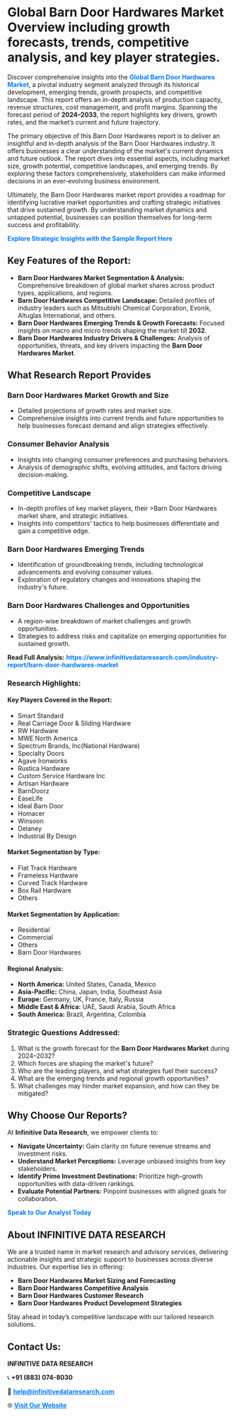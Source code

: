 <h1>Global Barn Door Hardwares Market Overview including growth forecasts, trends, competitive analysis, and key player strategies.</h1>
<p>
Discover comprehensive insights into the 
<a href="https://www.infinitivedataresearch.com/industry-report/barn-door-hardwares-market" rel="dofollow" style="color: #007BFF; text-decoration: none;"><strong>Global Barn Door Hardwares Market</strong></a>, a pivotal industry segment analyzed through its historical development, emerging trends, growth prospects, and competitive landscape. This report offers an in-depth analysis of production capacity, revenue structures, cost management, and profit margins. Spanning the forecast period of <strong>2024–2033</strong>, the report highlights key drivers, growth rates, and the market’s current and future trajectory.
</p>
<p>
The primary objective of this Barn Door Hardwares report is to deliver an insightful and in-depth analysis of the Barn Door Hardwares industry. It offers businesses a clear understanding of the market's current dynamics and future outlook. The report dives into essential aspects, including market size, growth potential, competitive landscapes, and emerging trends. By exploring these factors comprehensively, stakeholders can make informed decisions in an ever-evolving business environment.
</p>
<p>
Ultimately, the Barn Door Hardwares market report provides a roadmap for identifying lucrative market opportunities and crafting strategic initiatives that drive sustained growth. By understanding market dynamics and untapped potential, businesses can position themselves for long-term success and profitability.
</p>
<p>
<a href="https://www.infinitivedataresearch.com/request-sample/reportId=110508" style="color: #007BFF; text-decoration: none;"><strong>Explore Strategic Insights with the Sample Report Here</strong></a>
</p>

<h2>Key Features of the Report:</h2>
<ul>
<li><strong>Barn Door Hardwares Market Segmentation & Analysis:</strong> Comprehensive breakdown of global market shares across product types, applications, and regions.</li>
<li><strong>Barn Door Hardwares Competitive Landscape:</strong> Detailed profiles of industry leaders such as Mitsubishi Chemical Corporation, Evonik, Altuglas International, and others.</li>
<li><strong>Barn Door Hardwares Emerging Trends & Growth Forecasts:</strong> Focused insights on macro and micro trends shaping the market till <strong>2032</strong>.</li>
<li><strong>Barn Door Hardwares Industry Drivers & Challenges:</strong> Analysis of opportunities, threats, and key drivers impacting the <strong>Barn Door Hardwares Market</strong>.</li>
</ul>

<h2>What Research Report Provides</h2>
<h3>Barn Door Hardwares Market Growth and Size</h3>
<ul>
<li>Detailed projections of growth rates and market size.</li>
<li>Comprehensive insights into current trends and future opportunities to help businesses forecast demand and align strategies effectively.</li>
</ul>

<h3>Consumer Behavior Analysis</h3>
<ul>
<li>Insights into changing consumer preferences and purchasing behaviors.</li>
<li>Analysis of demographic shifts, evolving attitudes, and factors driving decision-making.</li>
</ul>

<h3>Competitive Landscape</h3>
<ul>
<li>In-depth profiles of key market players, their >Barn Door Hardwares market share, and strategic initiatives.</li>
<li>Insights into competitors' tactics to help businesses differentiate and gain a competitive edge.</li>
</ul>

<h3>Barn Door Hardwares Emerging Trends</h3>
<ul>
<li>Identification of groundbreaking trends, including technological advancements and evolving consumer values.</li>
<li>Exploration of regulatory changes and innovations shaping the industry's future.</li>
</ul>

<h3>Barn Door Hardwares Challenges and Opportunities</h3>
<ul>
<li>A region-wise breakdown of market challenges and growth opportunities.</li>
<li>Strategies to address risks and capitalize on emerging opportunities for sustained growth.</li>
</ul>
<p><strong>Read Full Analysis:</strong> <a href="https://www.infinitivedataresearch.com/industry-report/barn-door-hardwares-market" rel="dofollow" style="color: #007BFF; text-decoration: none;"><strong>https://www.infinitivedataresearch.com/industry-report/barn-door-hardwares-market</strong></a></p>
<h3>Research Highlights:</h3>
<h4>Key Players Covered in the Report:</h4>
<ul><li>Smart Standard</li><li>Real Carriage Door &amp; Sliding Hardware</li><li>RW Hardware</li><li>MWE North America</li><li>Spectrum Brands, Inc(National Hardware)</li><li>Specialty Doors</li><li>Agave Ironworks</li><li>Rustica Hardware</li><li>Custom Service Hardware Inc</li><li>Artisan Hardware</li><li>BarnDoorz</li><li>EaseLife</li><li>Ideal Barn Door</li><li>Homacer</li><li>Winsoon</li><li>Delaney</li><li>Industrial By Design</li></ul>
<h4>Market Segmentation by Type:</h4>
<ul><li>Flat Track Hardware</li><li>Frameless Hardware</li><li>Curved Track Hardware</li><li>Box Rail Hardware</li><li>Others</li></ul>
<h4>Market Segmentation by Application:</h4>
<ul><li>Residential</li><li>Commercial</li><li>Others</li><li>Barn Door Hardwares</li></ul>

<h4>Regional Analysis:</h4>
<ul>
<li><strong>North America:</strong> United States, Canada, Mexico</li>
<li><strong>Asia-Pacific:</strong> China, Japan, India, Southeast Asia</li>
<li><strong>Europe:</strong> Germany, UK, France, Italy, Russia</li>
<li><strong>Middle East & Africa:</strong> UAE, Saudi Arabia, South Africa</li>
<li><strong>South America:</strong> Brazil, Argentina, Colombia</li>
</ul>

<h3>Strategic Questions Addressed:</h3>
<ol>
<li>What is the growth forecast for the <strong>Barn Door Hardwares Market</strong> during 2024–2032?</li>
<li>Which forces are shaping the market's future?</li>
<li>Who are the leading players, and what strategies fuel their success?</li>
<li>What are the emerging trends and regional growth opportunities?</li>
<li>What challenges may hinder market expansion, and how can they be mitigated?</li>
</ol>

<h2>Why Choose Our Reports?</h2>
<p>At <strong>Infinitive Data Research</strong>, we empower clients to:</p>
<ul>
<li><strong>Navigate Uncertainty:</strong> Gain clarity on future revenue streams and investment risks.</li>
<li><strong>Understand Market Perceptions:</strong> Leverage unbiased insights from key stakeholders.</li>
<li><strong>Identify Prime Investment Destinations:</strong> Prioritize high-growth opportunities with data-driven rankings.</li>
<li><strong>Evaluate Potential Partners:</strong> Pinpoint businesses with aligned goals for collaboration.</li>
</ul>
<p><a href="https://www.infinitivedataresearch.com/industry-report/barn-door-hardwares-market" rel="dofollow" style="color: #007BFF; text-decoration: none;"><strong>Speak to Our Analyst Today</strong></a></p>

<h2>About INFINITIVE DATA RESEARCH</h2>
<p>We are a trusted name in market research and advisory services, delivering actionable insights and strategic support to businesses across diverse industries. Our expertise lies in offering:</p>
<ul>
<li><strong>Barn Door Hardwares Market Sizing and Forecasting</strong></li>
<li><strong>Barn Door Hardwares Competitive Analysis</strong></li>
<li><strong>Barn Door Hardwares Customer Research</strong></li>
<li><strong>Barn Door Hardwares Product Development Strategies</strong></li>
</ul>
<p>Stay ahead in today’s competitive landscape with our tailored research solutions.</p>

<h2>Contact Us:</h2>
<p><strong>INFINITIVE DATA RESEARCH</strong></p>
<p>📞 <strong>+91 (883) 074-8030</strong></p>
<p>📧 <strong><a href="mailto:help@infinitivedataresearch.com" style="color: #007BFF;">help@infinitivedataresearch.com</a></strong></p>
<p>🌐 <strong><a href="https://www.infinitivedataresearch.com" rel="dofollow" style="color: #007BFF;">Visit Our Website</a></strong></p>